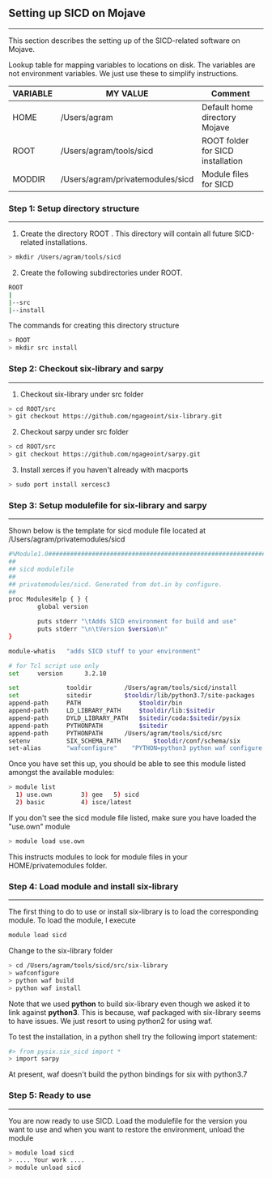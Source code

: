 ## Setting up SICD on Mojave
------

This section describes the setting up of the SICD-related software on Mojave.

Lookup table for mapping variables to locations on disk. The variables are not environment variables. We just use these to simplify instructions.

|   VARIABLE   |   MY VALUE                        |     Comment                               |
|--------------|-----------------------------------|-------------------------------------------|
|    HOME      |  /Users/agram                     |  Default home directory Mojave            |
|    ROOT      |  /Users/agram/tools/sicd          |  ROOT folder for SICD installation        |
|    MODDIR    |  /Users/agram/privatemodules/sicd |  Module files for SICD                    |


### Step 1: Setup directory structure
---------------------------------------------------------

1. Create the directory ROOT . This directory will contain all future SICD-related installations.
```bash
> mkdir /Users/agram/tools/sicd
```

2. Create the following subdirectories under ROOT.
```bash
ROOT
|
|--src
|--install
```

The commands for creating this directory structure
```bash
> ROOT
> mkdir src install
```

### Step 2: Checkout six-library and sarpy
-----------------------------------------

1. Checkout six-library under src folder
```bash
> cd ROOT/src
> git checkout https://github.com/ngageoint/six-library.git
```

2. Checkout sarpy under src folder
```bash
> cd ROOT/src
> git checkout https://github.com/ngageoint/sarpy.git
```

3. Install xerces if you haven't already with macports
```bash
> sudo port install xercesc3
```

### Step 3: Setup modulefile for six-library and sarpy
---------------------------------------------------------

Shown below is the template for sicd module file located at /Users/agram/privatemodules/sicd

```bash
#%Module1.0#####################################################################
##
## sicd modulefile
##
## privatemodules/sicd. Generated from dot.in by configure.
##
proc ModulesHelp { } {
        global version

        puts stderr "\tAdds SICD environment for build and use"
        puts stderr "\n\tVersion $version\n"
}

module-whatis   "adds SICD stuff to your environment"

# for Tcl script use only
set     version      3.2.10

set             tooldir         /Users/agram/tools/sicd/install
set             sitedir         $tooldir/lib/python3.7/site-packages
append-path     PATH                $tooldir/bin
append-path     LD_LIBRARY_PATH     $tooldir/lib:$sitedir
append-path     DYLD_LIBRARY_PATH   $sitedir/coda:$sitedir/pysix
append-path     PYTHONPATH          $sitedir
append-path     PYTHONPATH      /Users/agram/tools/sicd/src
setenv          SIX_SCHEMA_PATH         $tooldir/conf/schema/six
set-alias       "wafconfigure"    "PYTHON=python3 python waf configure --prefix=/Users/agram/tools/sicd/install --enable-cpp11 --with-cflags=\"-I/opt/local/include\" --with-cxxflags=\"-I/opt/local/include\" --with-linkflags=\"-L/opt/local/lib -L/opt/local/Library/Frameworks/Python.framework/Versions/3.7/lib\" --nobuild-xml --alltests"
```

Once you have set this up, you should be able to see this module listed amongst the available modules:
```bash
> module list
  1) use.own        3) gee   5) sicd
  2) basic          4) isce/latest
```

If you don't see the sicd module file listed, make sure you have loaded the "use.own" module
```bash
> module load use.own
```
This instructs modules to look for module files in your HOME/privatemodules folder.


### Step 4: Load module and install six-library
----------------------------------------------

The first thing to do to use or install six-library is to load the corresponding module. To load the module, I execute

```bash
module load sicd
```

Change to the six-library folder
```bash
> cd /Users/agram/tools/sicd/src/six-library
> wafconfigure
> python waf build
> python waf install
```
Note that we used **python** to build six-library even though we asked it to link against **python3**.
This is because, waf packaged with six-library seems to have issues. We just resort to using python2 for using waf.


To test the installation, in a python shell try the following import statement:
```bash
#> from pysix.six_sicd import *
> import sarpy
```

At present, waf doesn't build the python bindings for six with python3.7

### Step 5: Ready to use
-----------------------
You are now ready to use SICD. Load the modulefile for the version you want to use and when you want to restore the environment, unload the module

```bash
> module load sicd
> .... Your work ....
> module unload sicd
```
